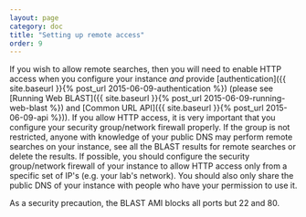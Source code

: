 ```yaml
---
layout: page
category: doc
title: "Setting up remote access"
order: 9
---
```


If you wish to allow remote searches, then you will need to enable HTTP access
when you configure your instance *and* provide [authentication]({{ site.baseurl }}{% post_url 2015-06-09-authentication %})
(please see [Running Web BLAST]({{ site.baseurl }}{% post_url 2015-06-09-running-web-blast %}) and
[Common URL API]({{ site.baseurl }}{% post_url 2015-06-09-api %})). If you allow HTTP access, it is very important that you
configure your security group/network firewall properly. If the group is not restricted, anyone
with knowledge of your public DNS may perform remote searches on your instance,
see all the BLAST results for remote searches or delete the results. If
possible, you should configure the security group/network firewall of your instance to
allow HTTP access only from a specific set of IP's (e.g. your lab's network). You should
also only share the public DNS of your instance with people who have your
permission to use it.

As a security precaution, the BLAST AMI blocks all ports but 22 and 80.
